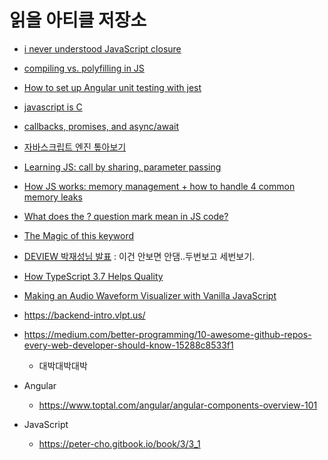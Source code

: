 # 읽을 아티클 저장소





- [i never understood JavaScript closure](https://medium.com/dailyjs/i-never-understood-javascript-closures-9663703368e8)
- [compiling vs. polyfilling in JS](https://medium.com/better-programming/compiling-vs-polyfilling-in-javascript-6bbc5707a253)
- [How to set up Angular unit testing with jest](https://www.amadousall.com/how-to-set-up-angular-unit-testing-with-jest/)
- [javascript is C](https://v4.chriskrycho.com/2018/javascript-is-c.html)
- [callbacks, promises, and async/await](https://medium.com/@Esakkimuthu/callbacks-promises-and-async-await-881b20a1666)
- [자바스크립트 엔진 톺아보기](https://velog.io/@godori/JavaScript-엔진-톺아보기-2-pujpqum2ji)
- [Learning JS: call by sharing, parameter passing](https://blog.bitsrc.io/master-javascript-call-by-sharing-parameter-passing-7049d65163ed)
- [How JS works: memory management + how to handle 4 common memory leaks](https://blog.sessionstack.com/how-javascript-works-memory-management-how-to-handle-4-common-memory-leaks-3f28b94cfbec)
- [What does the ? question mark mean in JS code?](https://medium.com/javascript-in-plain-english/what-does-the-question-mark-mean-in-javascript-code-353cfadcf760)
- [The Magic of this keyword](https://medium.com/@js_tut/the-magic-of-this-keyword-2ed897d6033b)
- [DEVIEW 박재성님 발표](https://deview.kr/data/deview/2019/presentation/[225-2]2019년+FE+프레임워크를+배우는+기분(FE+인싸들이라면+알고+있어야+하는+프레임워크+기술들).pdf) : 이건 안보면 안댐..두번보고 세번보기.
- [How TypeScript 3.7 Helps Quality](https://killalldefects.com/2019/11/06/how-typescript-3-7-helps-quality/)
- [Making an Audio Waveform Visualizer with Vanilla JavaScript](https://css-tricks.com/making-an-audio-waveform-visualizer-with-vanilla-javascript/)
- https://backend-intro.vlpt.us/
- https://medium.com/better-programming/10-awesome-github-repos-every-web-developer-should-know-15288c8533f1
  - 대박대박대박





- Angular
  - https://www.toptal.com/angular/angular-components-overview-101



- JavaScript
  - https://peter-cho.gitbook.io/book/3/3_1